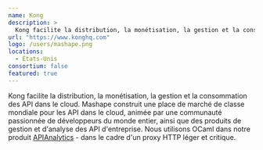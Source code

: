 ```yaml
---
name: Kong
description: >
  Kong facilite la distribution, la monétisation, la gestion et la consommation des APIs dans le cloud
url: "https://www.konghq.com"
logo: /users/mashape.png
locations:
  - États-Unis
consortium: false
featured: true
---
```


Kong facilite la distribution, la monétisation, la gestion et la consommation des API dans le cloud. Mashape construit une place de marché de classe mondiale pour les API dans le cloud, animée par une communauté passionnée de développeurs du monde entier, ainsi que des produits de gestion et d'analyse des API d'entreprise. Nous utilisons OCaml dans notre produit [APIAnalytics](https://apianalytics.com) - dans le cadre d'un proxy HTTP léger et critique.
